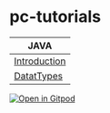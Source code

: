 # pc-tutorials

| JAVA  |
| ------------- |
| [Introduction](./java/1-introduction/introduction_tutorial.md)  |
| [DatatTypes](./java/2-datatypes/datatypes_tutorial.md)  |


[![Open in Gitpod](https://gitpod.io/button/open-in-gitpod.svg)](https://gitpod.io/#https://github.com/pioneercoders/<repo>)
